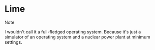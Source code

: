 # Lime

> [!NOTE]
> I wouldn't call it a full-fledged operating system.
> Because it's just a simulator of an operating system and a nuclear power plant at minimum settings.
